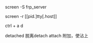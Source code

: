 screen -S frp_server

screen -r [[pid.]tty[.host]]

ctrl + a   d

detached 脱离detach
attach  附加，使沾上

